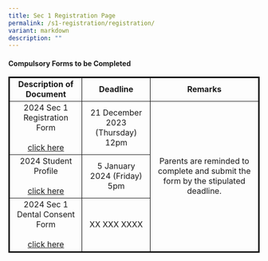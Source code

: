```yaml
---
title: Sec 1 Registration Page
permalink: /s1-registration/registration/
variant: markdown
description: ""
---
```

<h4>Compulsory Forms to be Completed</h4>
<table border="1" style="border-collapse: collapse; width: 100%; border: 2px solid black;">
    <tbody>
        <tr>
            <td style="font-weight: bold; text-align: center;">Description of Document</td>
            <td style="font-weight: bold; text-align: center;">Deadline</td>
            <td style="font-weight: bold; text-align: center;">Remarks</td>
        </tr>
        <tr>
            <td style="text-align: center; vertical-align: middle;">2024 Sec 1 Registration Form<br><br><a href="https://vle.learning.moe.edu.sg/login">click here</a></td>
            <td style="text-align: center; vertical-align: middle;">21 December 2023 (Thursday)<br>12pm</td>
            <td rowspan="3" style="text-align: center; vertical-align: middle;">Parents are reminded to complete and submit the form by the stipulated deadline.</td>
        </tr>
        <tr>
            <td style="text-align: center; vertical-align: middle;">2024 Student Profile<br><br><a href="https://vle.learning.moe.edu.sg/login">click here</a></td>
            <td style="text-align: center; vertical-align: middle;">5 January 2024 (Friday)<br>5pm</td>
        </tr>
        <tr>
            <td style="text-align: center; vertical-align: middle;">2024 Sec 1 Dental Consent Form<br><br><a href="https://vle.learning.moe.edu.sg/login">click here</a></td>
            <td style="text-align: center; vertical-align: middle;">XX XXX XXXX</td>
        </tr>
    </tbody>
</table>